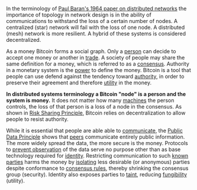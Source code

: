 In the terminology of [Paul Baran's 1964 paper on distributed networks](http://web.cs.ucla.edu/classes/cs217/Baran64.pdf) the importance of topology in network design is in the ability of communications to withstand the loss of a certain number of nodes. A centralized (star) network will fail with the loss of one node. A distributed (mesh) network is more resilient. A hybrid of these systems is considered decentralized.

As a money Bitcoin forms a social graph. Only a [person](Glossary#person) can decide to accept one money or another in [trade](Glossary#trade). A society of people may share the same definition for a money, which is referred to as a [consensus](Glossary#consensus). Authority in a monetary system is the [power](Glossary#power) to define the money. Bitcoin is a tool that people can use defend against the tendency toward [authority](Glossary#state), in order to preserve their agreement and therefore [utility](Glossary#utility) in the money.

**In distributed systems terminology a Bitcoin "node" is a person and the system is money.** It does not matter how many [machines](Glossary#machine) the person controls, the loss of that person is a loss of a node in the consensus. As shown in [Risk Sharing Principle](Risk-Sharing-Principle), Bitcoin relies on decentralization to allow people to resist authority.

While it is essential that people are able able to [communicate](Glossary#communication), the [Public Data Principle](Public-Data-Principle) shows that [peers](Glossary#peer-to-peer) communicate entirely public information. The more widely spread the data, the more secure is the money. Protocols to [prevent observation](https://github.com/bitcoin/bips/blob/master/bip-0151.mediawiki) of the data serve no purpose other than as base technology required for [identity](Glossary#identity). Restricting communication to such [known parties](https://github.com/bitcoin/bips/blob/master/bip-0150.mediawiki) harms the money by [isolating](Glossary#partition) less desirable (or anonymous) parties despite conformance to [consensus rules](Glossary#consensus-rules), thereby shrinking the consensus group (security). Identity also exposes parties to [taint](Glossary#taint), reducing [fungibility](https://en.wikipedia.org/wiki/Fungibility) (utility).